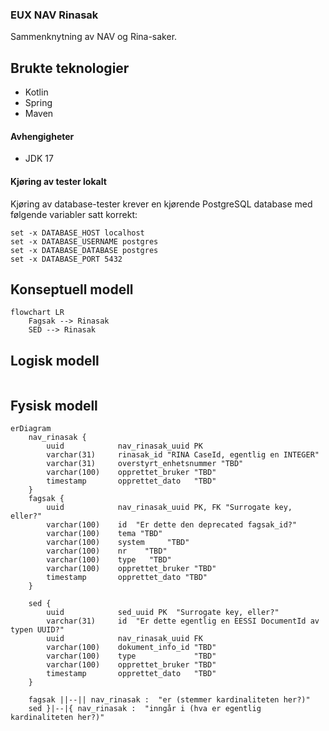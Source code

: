 ### EUX NAV Rinasak

Sammenknytning av NAV og Rina-saker.

## Brukte teknologier
* Kotlin
* Spring
* Maven

#### Avhengigheter

* JDK 17

#### Kjøring av tester lokalt

Kjøring av database-tester krever en kjørende PostgreSQL database med følgende variabler satt korrekt:

```
set -x DATABASE_HOST localhost
set -x DATABASE_USERNAME postgres
set -x DATABASE_DATABASE postgres
set -x DATABASE_PORT 5432
```

## Konseptuell modell

````mermaid
flowchart LR
    Fagsak --> Rinasak
    SED --> Rinasak
````

## Logisk modell

````mermaid
````

## Fysisk modell

````mermaid
erDiagram
    nav_rinasak {
        uuid            nav_rinasak_uuid PK         
        varchar(31)     rinasak_id "RINA CaseId, egentlig en INTEGER"
        varchar(31)     overstyrt_enhetsnummer "TBD"
        varchar(100)    opprettet_bruker "TBD"      
        timestamp       opprettet_dato   "TBD"      
    }
    fagsak {
        uuid            nav_rinasak_uuid PK, FK "Surrogate key, eller?"             
        varchar(100)    id  "Er dette den deprecated fagsak_id?"              
        varchar(100)    tema "TBD"            
        varchar(100)    system     "TBD"      
        varchar(100)    nr    "TBD"           
        varchar(100)    type   "TBD"          
        varchar(100)    opprettet_bruker "TBD"
        timestamp       opprettet_dato "TBD"
    }

    sed {
        uuid            sed_uuid PK  "Surrogate key, eller?"
        varchar(31)     id  "Er dette egentlig en EESSI DocumentId av typen UUID?"
        uuid            nav_rinasak_uuid FK   
        varchar(100)    dokument_info_id "TBD"
        varchar(100)    type             "TBD"
        varchar(100)    opprettet_bruker "TBD"
        timestamp       opprettet_dato   "TBD"
    }
    
    fagsak ||--|| nav_rinasak :  "er (stemmer kardinaliteten her?)"
    sed }|--|{ nav_rinasak :  "inngår i (hva er egentlig kardinaliteten her?)"

````


